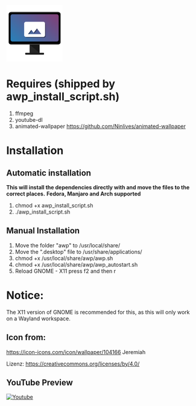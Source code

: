 <img src="./awp/awp_wallpaper_icon.png" width="150" height="150">

# Requires (shipped by awp_install_script.sh)
1. ffmpeg
2. youtube-dl
3. animated-wallpaper
<https://github.com/Ninlives/animated-wallpaper>

# Installation
## Automatic installation
**This will install the dependencies directly with and move the files to the correct places.**
**Fedora, Manjaro and Arch supported**
1. chmod +x awp_install_script.sh
2. ./awp_install_script.sh

## Manual Installation
1. Move the folder "awp" to /usr/local/share/
2. Move the ".desktop" file to /usr/share/applications/
3. chmod +x /usr/local/share/awp/awp.sh
4. chmod +x /usr/local/share/awp/awp_autostart.sh
5. Reload GNOME - X11 press f2 and then r

# Notice:
The X11 version of GNOME is recommended for this, as this will only work on a Wayland workspace.

## Icon from:
https://icon-icons.com/icon/wallpaper/104166
Jeremiah

Lizenz: <https://creativecommons.org/licenses/by/4.0/>

## YouTube Preview

[![Youtube](https://img.youtube.com/vi/4gufe3x7oZA/0.jpg)](https://www.youtube.com/watch?v=4gufe3x7oZA)
